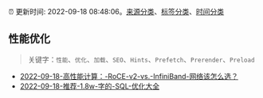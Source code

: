 :alarm_clock: 更新时间: 2022-09-18 08:48:06。[来源分类](../README.md)、[标签分类](../TAGS.md)、[时间分类](../TIMELINE.md)

## 性能优化


> 关键字：`性能`、`优化`、`加载`、`SEO`、`Hints`、`Prefetch`、`Prerender`、`Preload`



- [2022-09-18-高性能计算：-RoCE-v2-vs.-InfiniBand-网络该怎么选？](https://www.v2ex.com/t/881021) 
- [2022-09-18-推荐-1.8w-字的-SQL-优化大全](https://toutiao.io/k/tz7p6nl) 